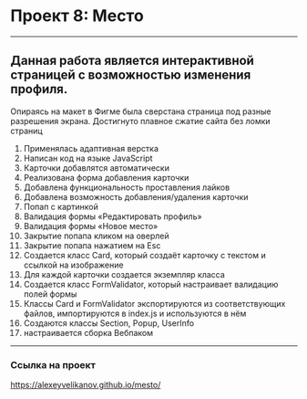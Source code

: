 # Проект 8: Место

------------

## Данная работа является интерактивной страницей с возможностью изменения профиля.
Опираясь на макет в Фигме была сверстана страница под разные разрешения экрана.
Достигнуто плавное сжатие сайта без ломки страниц
1. Применялась адаптивная верстка
2. Написан код на языке JavaScript
3. Карточки добавлятся автоматически
4. Реализована форма добавления карточки
5. Добавлена функциональность проставления лайков
6. Добавлена возможность добавления/удаления карточки
7. Попап с картинкой
8. Валидация формы «Редактировать профиль»
9. Валидация формы «Новое место»
10. Закрытие попапа кликом на оверлей
11. Закрытие попапа нажатием на Esc
12. Создается класс Card, который создаёт карточку с текстом и ссылкой на изображение
13. Для каждой карточки создается экземпляр класса
14. Создается класс FormValidator, который настраивает валидацию полей формы
15. Классы Card и FormValidator экспортируются из соответствующих файлов, импортируются в index.js и используются в нём
16. Создаются классы Section, Popup, UserInfo
17. настраивается сборка Вебпаком

------------

### Ссылка на проект
https://alexeyvelikanov.github.io/mesto/
